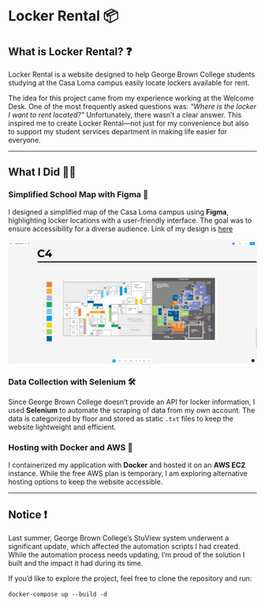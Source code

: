 # Locker Rental 📦

## What is Locker Rental? ❓
Locker Rental is a website designed to help George Brown College students studying at the Casa Loma campus easily locate lockers available for rent.  

The idea for this project came from my experience working at the Welcome Desk. One of the most frequently asked questions was: *"Where is the locker I want to rent located?"* Unfortunately, there wasn’t a clear answer. This inspired me to create Locker Rental—not just for my convenience but also to support my student services department in making life easier for everyone.

---

## What I Did 🏃‍♂️

### Simplified School Map with Figma 🎨  
I designed a simplified map of the Casa Loma campus using **Figma**, highlighting locker locations with a user-friendly interface. The goal was to ensure accessibility for a diverse audience. Link of my design is [here](https://www.figma.com/design/idyyfLpoYhoiy2cPfLNHat/Locker-Rental?node-id=0-1&t=CbySCZkVJSgZv4OH-1)


![Screenshot from Figma](https://github.com/biradon/Locker-Rental/blob/main/web/static/C4-readme.png) 

### Data Collection with Selenium 🛠  
Since George Brown College doesn’t provide an API for locker information, I used **Selenium** to automate the scraping of data from my own account. The data is categorized by floor and stored as static `.txt` files to keep the website lightweight and efficient.

### Hosting with Docker and AWS 🚀  
I containerized my application with **Docker** and hosted it on an **AWS EC2** instance. While the free AWS plan is temporary, I am exploring alternative hosting options to keep the website accessible.

---

## Notice ❗  
Last summer, George Brown College’s StuView system underwent a significant update, which affected the automation scripts I had created. While the automation process needs updating, I’m proud of the solution I built and the impact it had during its time.

If you’d like to explore the project, feel free to clone the repository and run:

`docker-compose up --build -d`
